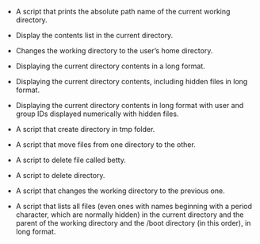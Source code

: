 -  A script that prints the absolute path name of the current working directory.

-  Display the contents list in the current directory.

-  Changes the working directory to the user’s home directory.

-  Displaying the  current directory contents in a long format.

-  Displaying the current directory contents, including hidden files in long format.

-  Displaying the current directory contents in long format  with user and group IDs displayed numerically with hidden files.

-  A script that create directory in tmp folder.

-  A script that move files from one directory to the other.

-  A script to delete file called betty.

-  A script to delete directory.

-  A script that changes the working directory to the previous one.

-  A script that lists all files  (even ones with names beginning with a period character, which are normally hidden) in the current directory and the parent of the working directory and the /boot directory (in this order), in long format.

